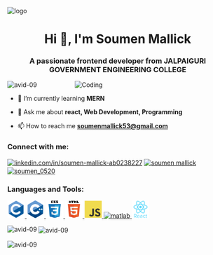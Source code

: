 ![logo](https://camo.githubusercontent.com/024facbfc23a4e8f6dfe2c1dd83e0f3269189d6c47c78862283485db472c04b7/68747470733a2f2f692e70696e696d672e636f6d2f6f726967696e616c732f65302f35382f65652f65303538656563633036353266663338613465373036326366636630386339642e676966)
<h1 align="center">Hi 👋, I'm Soumen Mallick</h1>
<h3 align="center">A passionate frontend developer from JALPAIGURI GOVERNMENT ENGINEERING COLLEGE</h3>
<img align="right" alt="Coding" width="350" src="https://media.licdn.com/dms/image/D5612AQGOmwfIE5mlWA/article-cover_image-shrink_720_1280/0/1674617947228?e=2147483647&v=beta&t=FTU_isQ6VYfV5D_ueFHPWvT8ZqgDeJG3yr8Mi8lpfk0"
img>

<p align="left"> <img src="https://komarev.com/ghpvc/?username=avid-09&label=Profile%20views&color=0e75b6&style=flat" alt="avid-09" /> </p>

- 🌱 I’m currently learning **MERN**

- 💬 Ask me about **react, Web Development, Programming**

- 📫 How to reach me **soumenmallick53@gmail.com**

<h3 align="left">Connect with me:</h3>
<p align="left">
<a href="https://linkedin.com/in/linkedin.com/in/soumen-mallick-ab0238227" target="blank"><img align="center" src="https://raw.githubusercontent.com/rahuldkjain/github-profile-readme-generator/master/src/images/icons/Social/linked-in-alt.svg" alt="linkedin.com/in/soumen-mallick-ab0238227" height="30" width="40" /></a>
<a href="https://fb.com/soumen mallick" target="blank"><img align="center" src="https://raw.githubusercontent.com/rahuldkjain/github-profile-readme-generator/master/src/images/icons/Social/facebook.svg" alt="soumen mallick" height="30" width="40" /></a>
<a href="https://instagram.com/soumen_0520" target="blank"><img align="center" src="https://raw.githubusercontent.com/rahuldkjain/github-profile-readme-generator/master/src/images/icons/Social/instagram.svg" alt="soumen_0520" height="30" width="40" /></a>
</p>

<h3 align="left">Languages and Tools:</h3>
<p align="left"> <a href="https://www.cprogramming.com/" target="_blank" rel="noreferrer"> <img src="https://raw.githubusercontent.com/devicons/devicon/master/icons/c/c-original.svg" alt="c" width="40" height="40"/> </a> <a href="https://www.w3schools.com/cpp/" target="_blank" rel="noreferrer"> <img src="https://raw.githubusercontent.com/devicons/devicon/master/icons/cplusplus/cplusplus-original.svg" alt="cplusplus" width="40" height="40"/> </a> <a href="https://www.w3schools.com/css/" target="_blank" rel="noreferrer"> <img src="https://raw.githubusercontent.com/devicons/devicon/master/icons/css3/css3-original-wordmark.svg" alt="css3" width="40" height="40"/> </a> <a href="https://www.w3.org/html/" target="_blank" rel="noreferrer"> <img src="https://raw.githubusercontent.com/devicons/devicon/master/icons/html5/html5-original-wordmark.svg" alt="html5" width="40" height="40"/> </a> <a href="https://developer.mozilla.org/en-US/docs/Web/JavaScript" target="_blank" rel="noreferrer"> <img src="https://raw.githubusercontent.com/devicons/devicon/master/icons/javascript/javascript-original.svg" alt="javascript" width="40" height="40"/> </a> <a href="https://www.mathworks.com/" target="_blank" rel="noreferrer"> <img src="https://upload.wikimedia.org/wikipedia/commons/2/21/Matlab_Logo.png" alt="matlab" width="40" height="40"/> </a> <a href="https://reactjs.org/" target="_blank" rel="noreferrer"> <img src="https://raw.githubusercontent.com/devicons/devicon/master/icons/react/react-original-wordmark.svg" alt="react" width="40" height="40"/> </a> </p>

<p><img align="left" src="https://github-readme-stats.vercel.app/api/top-langs?username=avid-09&show_icons=true&locale=en&layout=compact" alt="avid-09" /></p>

<p>&nbsp;<img align="center" src="https://github-readme-stats.vercel.app/api?username=avid-09&show_icons=true&locale=en" alt="avid-09" /></p>

<p><img align="center" src="https://github-readme-streak-stats.herokuapp.com/?user=avid-09&" alt="avid-09" /></p>
